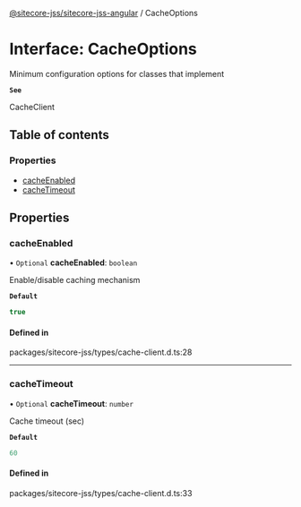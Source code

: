 [@sitecore-jss/sitecore-jss-angular](../README.md) / CacheOptions

# Interface: CacheOptions

Minimum configuration options for classes that implement

**`See`**

CacheClient

## Table of contents

### Properties

- [cacheEnabled](CacheOptions.md#cacheenabled)
- [cacheTimeout](CacheOptions.md#cachetimeout)

## Properties

### cacheEnabled

• `Optional` **cacheEnabled**: `boolean`

Enable/disable caching mechanism

**`Default`**

```ts
true
```

#### Defined in

packages/sitecore-jss/types/cache-client.d.ts:28

___

### cacheTimeout

• `Optional` **cacheTimeout**: `number`

Cache timeout (sec)

**`Default`**

```ts
60
```

#### Defined in

packages/sitecore-jss/types/cache-client.d.ts:33

